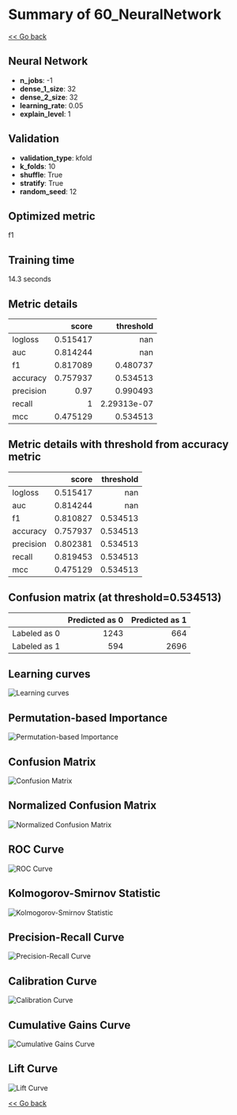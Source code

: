 # Summary of 60_NeuralNetwork

[<< Go back](../README.md)


## Neural Network
- **n_jobs**: -1
- **dense_1_size**: 32
- **dense_2_size**: 32
- **learning_rate**: 0.05
- **explain_level**: 1

## Validation
 - **validation_type**: kfold
 - **k_folds**: 10
 - **shuffle**: True
 - **stratify**: True
 - **random_seed**: 12

## Optimized metric
f1

## Training time

14.3 seconds

## Metric details
|           |    score |     threshold |
|:----------|---------:|--------------:|
| logloss   | 0.515417 | nan           |
| auc       | 0.814244 | nan           |
| f1        | 0.817089 |   0.480737    |
| accuracy  | 0.757937 |   0.534513    |
| precision | 0.97     |   0.990493    |
| recall    | 1        |   2.29313e-07 |
| mcc       | 0.475129 |   0.534513    |


## Metric details with threshold from accuracy metric
|           |    score |   threshold |
|:----------|---------:|------------:|
| logloss   | 0.515417 |  nan        |
| auc       | 0.814244 |  nan        |
| f1        | 0.810827 |    0.534513 |
| accuracy  | 0.757937 |    0.534513 |
| precision | 0.802381 |    0.534513 |
| recall    | 0.819453 |    0.534513 |
| mcc       | 0.475129 |    0.534513 |


## Confusion matrix (at threshold=0.534513)
|              |   Predicted as 0 |   Predicted as 1 |
|:-------------|-----------------:|-----------------:|
| Labeled as 0 |             1243 |              664 |
| Labeled as 1 |              594 |             2696 |

## Learning curves
![Learning curves](learning_curves.png)

## Permutation-based Importance
![Permutation-based Importance](permutation_importance.png)
## Confusion Matrix

![Confusion Matrix](confusion_matrix.png)


## Normalized Confusion Matrix

![Normalized Confusion Matrix](confusion_matrix_normalized.png)


## ROC Curve

![ROC Curve](roc_curve.png)


## Kolmogorov-Smirnov Statistic

![Kolmogorov-Smirnov Statistic](ks_statistic.png)


## Precision-Recall Curve

![Precision-Recall Curve](precision_recall_curve.png)


## Calibration Curve

![Calibration Curve](calibration_curve_curve.png)


## Cumulative Gains Curve

![Cumulative Gains Curve](cumulative_gains_curve.png)


## Lift Curve

![Lift Curve](lift_curve.png)



[<< Go back](../README.md)
